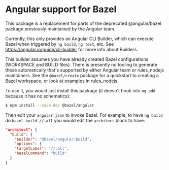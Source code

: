 # Angular support for Bazel

This package is a replacement for parts of the deprecated @angular/bazel package previously maintained by the Angular team.

Currently, this only provides an Angular CLI Builder, which can execute Bazel when triggered by `ng build`, `ng test`, etc.
See https://angular.io/guide/cli-builder for more info about Builders.

This builder assumes you have already created Bazel configurations (WORKSPACE and BUILD files).
There is presently no tooling to generate these automatically that's supported by either Angular team or rules_nodejs maintainers.
See the `@bazel/create` package for a quickstart to creating a Bazel workspace, or look at examples in rules_nodejs.

To use it, you would just install this package (it doesn't hook into `ng add` because it has no schematics):

```sh
$ npm install --save-dev @bazel/angular
```

Then edit your `angular.json` to invoke Bazel. For example, to have `ng build` do `bazel build //:all` you would edit the `architect` block to have:

```json
"architect": {
  "build": {
    "builder": "@bazel/angular:build",
    "options": {
    "targetLabel": "//:all",
    "bazelCommand": "build"
  }
}
```
